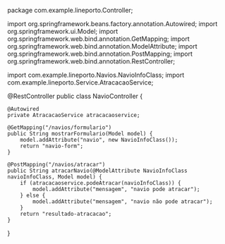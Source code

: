 package com.example.lineporto.Controller;

import org.springframework.beans.factory.annotation.Autowired;
import org.springframework.ui.Model;
import org.springframework.web.bind.annotation.GetMapping;
import org.springframework.web.bind.annotation.ModelAttribute;
import org.springframework.web.bind.annotation.PostMapping;
import org.springframework.web.bind.annotation.RestController;

import com.example.lineporto.Navios.NavioInfoClass;
import com.example.lineporto.Service.AtracacaoService;

@RestController
public class NavioController {

    @Autowired
    private AtracacaoService atracacaoservice;

    @GetMapping("/navios/formulario")
    public String mostrarFormulario(Model model) {
        model.addAttribute("navio", new NavioInfoClass());
        return "navio-form";
    }

    @PostMapping("/navios/atracar")
    public String atracarNavio(@ModelAttribute NavioInfoClass navioInfoClass, Model model) {
        if (atracacaoservice.podeAtracar(navioInfoClass)) {
            model.addAttribute("mensagem", "navio pode atracar");
        } else {
            model.addAttribute("mensagem", "navio não pode atracar");
        }
        return "resultado-atracacao";
    }
}
